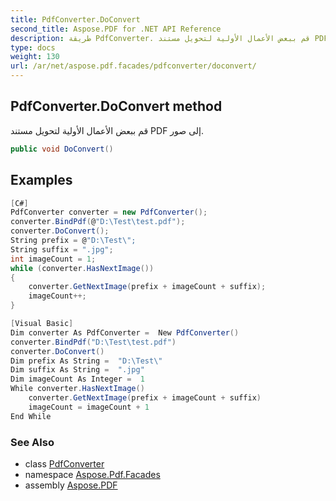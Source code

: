```yaml
---
title: PdfConverter.DoConvert
second_title: Aspose.PDF for .NET API Reference
description: طريقة PdfConverter. قم ببعض الأعمال الأولية لتحويل مستند PDF إلى صور
type: docs
weight: 130
url: /ar/net/aspose.pdf.facades/pdfconverter/doconvert/
---
```

## PdfConverter.DoConvert method

قم ببعض الأعمال الأولية لتحويل مستند PDF إلى صور.

```csharp
public void DoConvert()
```

## Examples

```csharp
[C#]
PdfConverter converter = new PdfConverter();
converter.BindPdf(@"D:\Test\test.pdf");
converter.DoConvert();
String prefix = @"D:\Test\";
String suffix = ".jpg";
int imageCount = 1;
while (converter.HasNextImage())
{
	converter.GetNextImage(prefix + imageCount + suffix);
	imageCount++;
}

[Visual Basic]
Dim converter As PdfConverter =  New PdfConverter() 
converter.BindPdf("D:\Test\test.pdf")
converter.DoConvert()
Dim prefix As String =  "D:\Test\" 
Dim suffix As String =  ".jpg" 
Dim imageCount As Integer =  1 
While converter.HasNextImage()
	converter.GetNextImage(prefix + imageCount + suffix)
	imageCount = imageCount + 1
End While
```

### See Also

* class [PdfConverter](../)
* namespace [Aspose.Pdf.Facades](../../../aspose.pdf.facades/)
* assembly [Aspose.PDF](../../../)